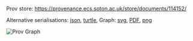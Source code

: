 
Prov store: https://provenance.ecs.soton.ac.uk/store/documents/114152/

Alternative serialisations: [json](https://provenance.ecs.soton.ac.uk/store/documents/114152.json), [turtle](https://provenance.ecs.soton.ac.uk/store/documents/114152.ttl),
Graph: [svg](https://provenance.ecs.soton.ac.uk/store/documents/114152.svg), [PDF](https://provenance.ecs.soton.ac.uk/store/documents/114152.pdf), [png](https://provenance.ecs.soton.ac.uk/store/documents/114152.png)

![Prov Graph](https://provenance.ecs.soton.ac.uk/store/documents/114152.png)

        